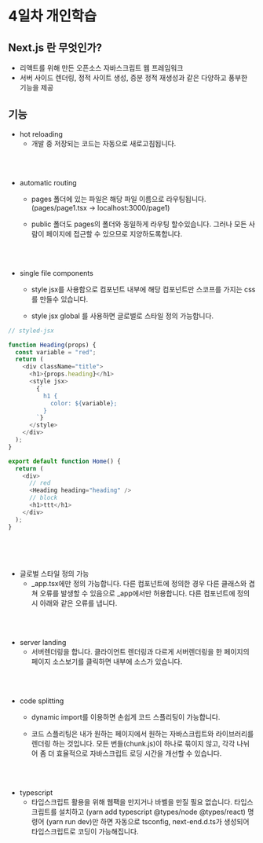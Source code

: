# 4일차 개인학습

## Next.js 란 무엇인가?

- 리액트를 위해 만든 오픈소스 자바스크립트 웹 프레임워크
- 서버 사이드 렌더링, 정적 사이트 생성, 증분 정적 재생성과 같은 다양하고 풍부한 기능을 제공

## 기능

- hot reloading
  - 개발 중 저장되는 코드는 자동으로 새로고침됩니다.

<br/>
<br/>

- automatic routing
  - pages 폴더에 있는 파일은 해당 파일 이름으로 라우팅됩니다. (pages/page1.tsx -> localhost:3000/page1)

  - public 폴더도 pages의 폴더와 동일하게 라우팅 할수있습니다. 그러나 모든 사람이 페이지에 접근할 수 있으므로 지양하도록합니다.

<br/>
<br/>

- single file components
  - style jsx를 사용함으로 컴포넌트 내부에 해당 컴포넌트만 스코프를 가지는 css를 만들수 있습니다.

  - style jsx global 를 사용하면 글로벌로 스타일 정의 가능합니다.
```javascript
// styled-jsx

function Heading(props) {
  const variable = "red";
  return (
    <div className="title">
      <h1>{props.heading}</h1>
      <style jsx>
        {`
          h1 {
            color: ${variable};
          }
        `}
      </style>
    </div>
  );
}

export default function Home() {
  return (
    <div>
      // red
      <Heading heading="heading" />
      // block
      <h1>ttt</h1>
    </div>
  );
}
 
```

<br/>
<br/>

- 글로벌 스타일 정의 가능
  - _app.tsx에만 정의 가능합니다. 다른 컴포넌트에 정의한 경우 다른 클래스와 겹쳐 오류를 발생할 수 있음으로 _app에서만 허용합니다. 다른 컴포넌트에 정의시 아래와 같은 오류를 냅니다.

<br/>
<br/>

- server landing
  - 서버렌더링을 합니다. 클라이언트 렌더링과 다르게 서버렌더링을 한 페이지의 페이지 소스보기를 클릭하면 내부에 소스가 있습니다.

<br/>
<br/>

- code splitting
  - dynamic import를 이용하면 손쉽게 코드 스플리팅이 가능합니다.

  - 코드 스플리팅은 내가 원하는 페이지에서 원하는 자바스크립트와 라이브러리를 렌더링 하는 것입니다. 모든 번들(chunk.js)이 하나로 묶이지 않고, 각각 나뉘어 좀 더 효율적으로 자바스크립트 로딩 시간을 개선할 수 있습니다.

<br/>
<br/>

- typescript
  - 타입스크립트 활용을 위해 웹팩을 만지거나 바벨을 만질 필요 없습니다. 타입스크립트를 설치하고 (yarn add typescript @types/node @types/react) 명령어 (yarn run dev)만 하면 자동으로 tsconfig, next-end.d.ts가 생성되어 타입스크립트로 코딩이 가능해집니다.
